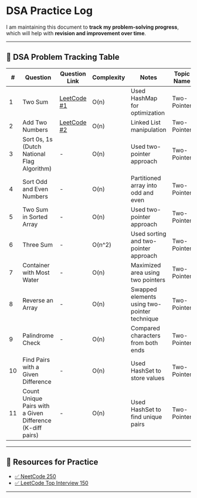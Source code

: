 # DSA Practice Log

I am maintaining this document to **track my problem-solving progress**, which will help with **revision and improvement over time**.

---

## 📌 DSA Problem Tracking Table

| #  | Question | Question Link | Complexity | Notes | Topic Name |
|----|----------|--------------|------------|-------|------------|
| 1  | Two Sum | [LeetCode #1](https://leetcode.com/problems/two-sum/) | O(n) | Used HashMap for optimization | Two-Pointer |
| 2  | Add Two Numbers | [LeetCode #2](https://leetcode.com/problems/add-two-numbers/) | O(n) | Linked List manipulation | Two-Pointer |
| 3  | Sort 0s, 1s (Dutch National Flag Algorithm) | - | O(n) | Used two-pointer approach | Two-Pointer |
| 4  | Sort Odd and Even Numbers | - | O(n) | Partitioned array into odd and even | Two-Pointer |
| 5  | Two Sum in Sorted Array | - | O(n) | Used two-pointer approach | Two-Pointer |
| 6  | Three Sum | - | O(n^2) | Used sorting and two-pointer approach | Two-Pointer |
| 7  | Container with Most Water | - | O(n) | Maximized area using two pointers | Two-Pointer |
| 8  | Reverse an Array | - | O(n) | Swapped elements using two-pointer technique | Two-Pointer |
| 9  | Palindrome Check | - | O(n) | Compared characters from both ends | Two-Pointer |
| 10 | Find Pairs with a Given Difference | - | O(n) | Used HashSet to store values | Two-Pointer |
| 11 | Count Unique Pairs with a Given Difference (K-diff pairs) | - | O(n) | Used HashSet to find unique pairs | Two-Pointer |

---

## 📌 Resources for Practice

- [✅ NeetCode 250](https://neetcode.io/)  
- [✅ LeetCode Top Interview 150](https://leetcode.com/)  

---


